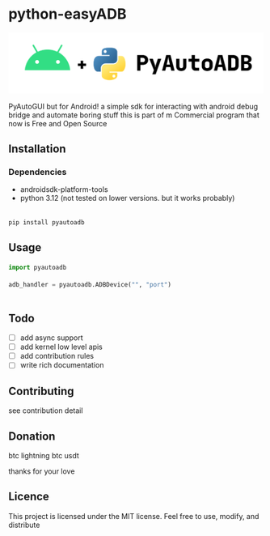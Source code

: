 # python-easyADB

![Banner](https://github.com/omidshm/PyAutoADB/blob/main/logo.png?raw=true)

PyAutoGUI but for Android!
a simple sdk for interacting with android debug bridge and automate boring stuff
this is part of m Commercial program that now is Free and Open Source

## Installation

### Dependencies

- androidsdk-platform-tools
- python 3.12 (not tested on lower versions. but it works probably)

```python

pip install pyautoadb

```

## Usage

```python
import pyautoadb

adb_handler = pyautoadb.ADBDevice("", "port")



```

## Todo

- [ ] add async support
- [ ] add kernel low level apis
- [ ] add contribution rules
- [ ] write rich documentation

## Contributing

see contribution detail

## Donation

btc lightning
btc
usdt

thanks for your love

## Licence

This project is licensed under the MIT license. Feel free to use, modify, and distribute
